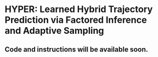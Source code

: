# HYPER: Learned Hybrid Trajectory Prediction via Factored Inference and Adaptive Sampling

## Code and instructions will be available soon.

